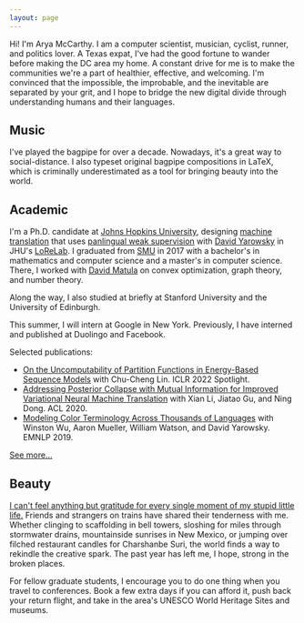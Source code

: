 ```yaml
---
layout: page
---
```



Hi! I'm Arya McCarthy. I am a computer scientist, musician, cyclist, runner, and politics lover. A Texas expat, I've had the good fortune to wander before making the DC area my home. A constant drive for me is to make the communities we're a part of healthier, effective, and welcoming. I'm convinced that the impossible, the improbable, and the inevitable are separated by your grit, and I hope to bridge the new digital divide through understanding humans and their languages.

## Music

I've played the bagpipe for over a decade. Nowadays, it's a great way to social-distance. I also typeset original bagpipe compositions in LaTeX, which is criminally underestimated as a tool for bringing beauty into the world.

## Academic

I'm a Ph.D. candidate at [Johns Hopkins University](https://www.jhu.edu), designing [machine translation](https://en.wikipedia.org/wiki/Machine_translation) that uses [panlingual weak supervision](https://aclanthology.org/2020.lrec-1.352/) with [David Yarowsky](https://www.cs.jhu.edu/faculty/david-yarowsky/) in JHU's [LoReLab](https://www.cs.jhu.edu/~arya/yarowsky-lab/). I graduated from [SMU](https://en.wikipedia.org/wiki/Southern_Methodist_University) in 2017 with a bachelor's in mathematics and computer science and a master's in computer science. There, I worked with [David Matula](http://lyle.smu.edu/~matula/) on convex optimization, graph theory, and number theory.

Along the way, I also studied at briefly at Stanford University and the University of Edinburgh.

This summer, I will intern at Google in New York. Previously, I have interned and published at Duolingo and Facebook.

Selected publications:

* [On the Uncomputability of Partition Functions in Energy-Based Sequence Models](https://openreview.net/forum?id=SsPCtEY6yCl) with Chu-Cheng Lin. ICLR 2022 Spotlight.
* [Addressing Posterior Collapse with Mutual Information for Improved Variational Neural Machine Translation](https://aclanthology.org/2020.acl-main.753/) with Xian Li, Jiatao Gu, and Ning Dong. ACL 2020.
* [Modeling Color Terminology Across Thousands of Languages](http://dx.doi.org/10.18653/v1/D19-1229) with Winston Wu, Aaron Mueller, William Watson, and David Yarowsky. EMNLP 2019.

[See more...](publications)

## Beauty

[I can't feel anything but gratitude for every single moment of my stupid little life.](https://thrive.davidkanigan.com/post/77573489137/i-cant-feel-anything-but-gratitude-for-every) Friends and strangers on trains have shared their tenderness with me. Whether clinging to scaffolding in bell towers, sloshing for miles through stormwater drains, mountainside sunrises in New Mexico, or jumping over filched restaurant candles for Charshanbe Suri, the world finds a way to rekindle the creative spark. The past year has left me, I hope, strong in the broken places.

For fellow graduate students, I encourage you to do one thing when you travel to conferences. Book a few extra days if you can afford it, push back your return flight, and take in the area's UNESCO World Heritage Sites and museums.
